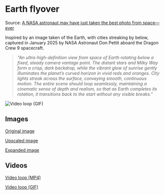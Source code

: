 # Earth flyover
Source: [A NASA astronaut may have just taken the best photo from space—ever](https://arstechnica.com/space/2025/01/a-nasa-astronaut-may-have-just-taken-the-best-photo-from-space-ever/)

Inspired by an image taken of the Earth, with cities streaking by below, captured in January 2025 by NASA Astronaut Don Pettit aboard the Dragon Crew 9 spacecraft.

> _"An ultra-high-definition view from space of Earth rotating below a fixed, steady camera vantage point. The distant stars and Milky Way form a crisp, dark backdrop, while the vibrant glow of sunrise gently illuminates the planet’s curved horizon in vivid reds and oranges. City lights streak across the surface, conveying smooth, continuous motion. The entire scene should loop seamlessly, maintaining a cinematic sense of depth and realism, so that as Earth completes its rotation, it transitions back to the start without any visible breaks."_

![Video loop (GIF)](./pettit-loop.gif)

## Images
[Original image](./pettit-original.jpg)

[Upscaled image](./pettit-upscaled.jpeg) 

[Expanded image](./pettit-expanded.jpeg)

## Videos
[Video loop (MP4)](./pettit-loop.mp4)

[Video loop (GIF)](./pettit-loop.gif)
